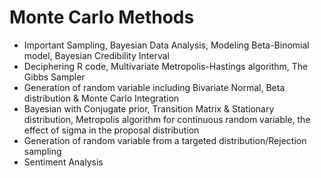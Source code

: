 # Monte Carlo Methods

 - Important Sampling, Bayesian Data Analysis, Modeling Beta-Binomial model, Bayesian Credibility Interval 
 - Deciphering R code, Multivariate Metropolis-Hastings algorithm, The Gibbs Sampler
 - Generation of random variable including Bivariate Normal, Beta distribution & Monte Carlo Integration
 - Bayesian with Conjugate prior, Transition Matrix & Stationary distribution, Metropolis algorithm for continuous random variable, the effect of sigma in the proposal distribution 
 - Generation of random variable from a targeted distribution/Rejection sampling
 - Sentiment Analysis

